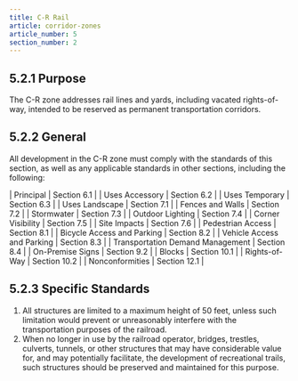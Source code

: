 ```yaml
---
title: C-R Rail
article: corridor-zones
article_number: 5
section_number: 2
---
```


## 5.2.1 Purpose

The C-R zone addresses rail lines and yards, including vacated rights-of-way, intended to be reserved as permanent transportation corridors.

## 5.2.2 General

All development in the C-R zone must comply with the standards of this section, as well as any applicable standards in other sections, including the following:

| Principal | Section 6.1 |
| Uses Accessory | Section 6.2 |
| Uses Temporary | Section 6.3 |
| Uses Landscape | Section 7.1 |
| Fences and Walls | Section 7.2 |
| Stormwater | Section 7.3 |
| Outdoor Lighting | Section 7.4 |
| Corner Visibility | Section 7.5 |
| Site Impacts | Section 7.6 |
| Pedestrian Access | Section 8.1 |
| Bicycle Access and Parking | Section 8.2 |
| Vehicle Access and Parking | Section 8.3 |
| Transportation Demand Management | Section 8.4 |
| On-Premise Signs | Section 9.2 |
| Blocks | Section 10.1 |
| Rights-of-Way | Section 10.2 |
| Nonconformities | Section 12.1 |

## 5.2.3 Specific Standards

1. All structures are limited to a maximum height of 50 feet, unless such limitation would prevent or unreasonably interfere with the transportation purposes of the railroad.
2. When no longer in use by the railroad operator, bridges, trestles, culverts, tunnels, or other structures that may have considerable value for, and may potentially facilitate, the development of recreational trails, such structures should be preserved and maintained for this purpose.

